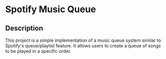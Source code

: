 # Spotify Music Queue

## Description

This project is a simple implementation of a music queue system similar to Spotify's queue/playlist feature. It allows users to create a queue of songs to be played in a specific order.
